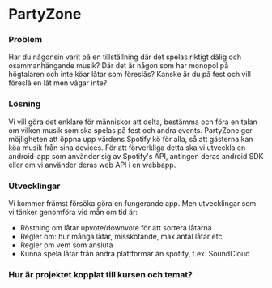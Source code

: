 # PartyZone

### Problem
Har du någonsin varit på en tillställning där det spelas riktigt dålig och osammanhängande musik? Där det är någon som har monopol på högtalaren och inte köar låtar som föreslås? Kanske är du på fest och vill föreslå en låt men vågar inte?

### Lösning
Vi vill göra det enklare för människor att delta, bestämma och föra en talan om vilken musik som ska spelas på fest och andra events. PartyZone ger möjligheten att öppna upp värdens Spotify kö för alla, så att gästerna kan köa musik från sina devices. 
För att förverkliga detta ska vi utveckla en android-app som använder sig av Spotify's API, antingen deras android SDK eller om vi använder deras web API i en webbapp.

### Utvecklingar
Vi kommer främst försöka göra en fungerande app. Men utvecklingar som vi tänker genomföra vid mån om tid är:
- Röstning om låtar upvote/downvote för att sortera låtarna 
- Regler om: hur många låtar, misskötande, max antal låtar etc
- Regler om vem som ansluta
- Kunna spela låtar från andra plattformar än spotify, t.ex. SoundCloud

### Hur är projektet kopplat till kursen och temat?



